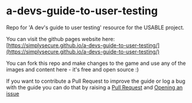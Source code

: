 # a-devs-guide-to-user-testing
Repo for 'A dev's guide to user testing' resource for the USABLE project.

You can visit the github pages website here: [https://simplysecure.github.io/a-devs-guide-to-user-testing/](https://simplysecure.github.io/a-devs-guide-to-user-testing/)


You can fork this repo and make changes to the game and use any of the images and content here - it's free and open source :)

If you want to contribute a Pull Request to improve the guide or log a bug with the guide you can do that by raising a [Pull Request]() and [Opening an issue]()
